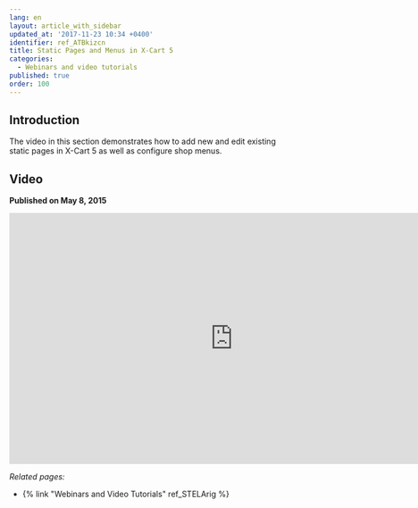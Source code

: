 ```yaml
---
lang: en
layout: article_with_sidebar
updated_at: '2017-11-23 10:34 +0400'
identifier: ref_ATBkizcn
title: Static Pages and Menus in X-Cart 5
categories:
  - Webinars and video tutorials
published: true
order: 100
---
```

## Introduction

The video in this section demonstrates how to add new and edit existing static pages in X-Cart 5 as well as configure shop menus.

## Video
**Published on May 8, 2015**
<iframe class="youtube-player" type="text/html" style="width: 800px; height: 450px" src="https://www.youtube.com/embed/R_oa-4IF-3M" frameborder="0"></iframe>


_Related pages:_

*   {% link "Webinars and Video Tutorials" ref_STELArig %}
